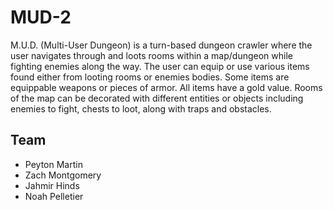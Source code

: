 # MUD-2
M.U.D. (Multi-User Dungeon) is a turn-based dungeon crawler where the user navigates through and loots rooms within a map/dungeon while fighting enemies along the way. 
The user can equip or use various items found either from looting rooms or enemies bodies. Some items are equippable weapons or pieces of armor. All items have a gold value. 
Rooms of the map can be decorated with different entities or objects including enemies to fight, chests to loot, along with traps and obstacles. 

## Team

- Peyton Martin
- Zach Montgomery
- Jahmir Hinds
- Noah Pelletier
